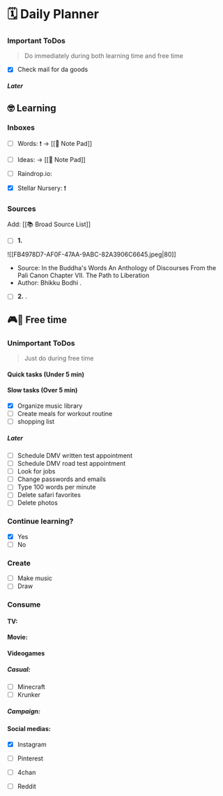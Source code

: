 # 🗓 Daily Planner

### Important ToDos

> Do immediately during both learning time and free time

- [x] Check mail for da goods

##### Later

## 🤓 Learning

### Inboxes

- [ ] Words: ❗ -> [[📝 Note Pad]]
- [ ] Ideas:  -> [[📝 Note Pad]]
- [ ] Raindrop.io: 
- [x] Stellar Nursery: ❗️


### Sources

Add: [[📚 Broad Source List]]

- [ ] **1.** 

![[FB4978D7-AF0F-47AA-9ABC-82A3906C6645.jpeg|80]]
- Source: In the Buddha's Words An Anthology of Discourses From the Pali Canon Chapter VII. The Path to Liberation
- Author: Bhikku Bodhi
.
- [ ] **2.**
 .
 
## 🎮🎨 Free time

### Unimportant ToDos

> Just do during free time

#### Quick tasks (Under 5 min)

#### Slow tasks (Over 5 min)

- [x] Organize music library 
- [ ] Create meals for workout routine
- [ ] shopping list 

##### Later
- [ ] Schedule DMV written test appointment
- [ ] Schedule DMV road test appointment
- [ ] Look for jobs
- [ ] Change passwords and emails 
- [ ] Type 100 words per minute
- [ ] Delete safari favorites 
- [ ] Delete photos

 ### Continue learning?

- [x] Yes
- [ ] No

### Create

- [ ] Make music
- [ ] Draw

### Consume

#### TV:


#### Movie: 


#### Videogames

##### Casual:

- [ ] Minecraft
- [ ] Krunker

##### Campaign:

#### Social medias:

- [x] Instagram
- [ ] Pinterest
- [ ] 4chan
- [ ] Reddit


